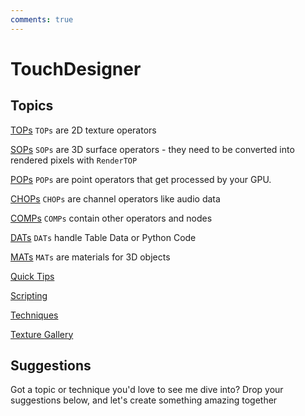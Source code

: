 ```yaml
---
comments: true
--- 
```

# TouchDesigner

## Topics
[TOPs](./TOPS/index.md)
`TOPs` are 2D texture operators 

[SOPs](./SOPS/index.md)
`SOPs` are 3D surface operators - they need to be converted into rendered pixels with `RenderTOP`

[POPs](./POPS/index.md)
`POPs` are point operators that get processed by your GPU.

[CHOPs](./CHOPS/index.md)
`CHOPs` are channel operators like audio data

[COMPs](./COMPS/index.md)
`COMPs` contain other operators and nodes

[DATs](./DATS/index.md)
`DATs` handle Table Data or Python Code

[MATs](./MATS/index.md)
`MATs` are materials for 3D objects

[Quick Tips](./QUICK/index.md)

[Scripting](./SCRIPTING/index.md)

[Techniques](./TECHNIQUES/index.md)

[Texture Gallery](./TEXTURE_GALLERY/index.md)


## Suggestions
Got a topic or technique you'd love to see me dive into? Drop your suggestions below, and let's create something amazing together
